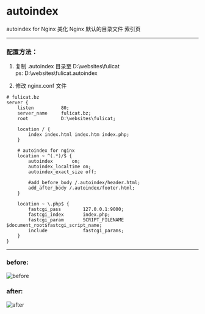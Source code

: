 # autoindex
autoindex for Nginx
美化 Nginx 默认的目录文件 索引页

------

### 配置方法：

1. 复制 .autoindex 目录至 D:\websites\fulicat\
ps: D:\websites\fulicat\.autoindex
  

2. 修改 nginx.conf 文件

```
# fulicat.bz
server {
    listen          80;
    server_name     fulicat.bz;
    root            D:\websites\fulicat;

    location / {
        index index.html index.htm index.php;
    }

    # autoindex for nginx
    location ~ ^(.*)/$ {
        autoindex       on;
        autoindex_localtime on;
        autoindex_exact_size off;

        #add_before_body /.autoindex/header.html;
        add_after_body /.autoindex/footer.html;
    }

    location ~ \.php$ {
        fastcgi_pass        127.0.0.1:9000;
        fastcgi_index       index.php;
        fastcgi_param       SCRIPT_FILENAME  $document_root$fastcgi_script_name;
        include             fastcgi_params;
    }
}
```

------


### before:
![before](https://raw.githubusercontent.com/fulicat/autoindex/master/autoindex_before.png)

### after:
![after](https://raw.githubusercontent.com/fulicat/autoindex/master/autoindex_after.png)
